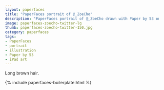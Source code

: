 ```yaml
---
layout: paperfaces
title: "PaperFaces portrait of @_ZoeCho"
description: "PaperFaces portrait of @_ZoeCho drawn with Paper by 53 on an iPad."
image: paperfaces-zoecho-twitter-lg
thumb: paperfaces-zoecho-twitter-150.jpg
category: paperfaces
tags: 
- PaperFaces
- portrait
- illustration
- Paper by 53
- iPad art
---
```


Long brown hair.

{% include paperfaces-boilerplate.html %}